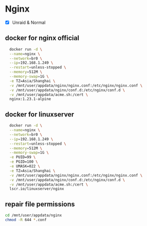 # Nginx

- [x] Unraid & Normal

## docker for nginx official

```sh
  docker run -d \
  --name=nginx \
  --network=br0 \
  --ip=192.168.1.249 \
  --restart=unless-stopped \
  --memory=512M \
  --memory-swap=1G \
  -e TZ=Asia/Shanghai \
  -v /mnt/user/appdata/nginx/nginx.conf:/etc/nginx/nginx.conf \
  -v /mnt/user/appdata/nginx/conf.d:/etc/nginx/conf.d \
  -v /mnt/user/appdata/acme.sh:/cert \
  nginx:1.23.1-alpine
```

## docker for linuxserver

```sh
  docker run -d \
  --name=nginx \
  --network=br0 \
  --ip=192.168.1.249 \
  --restart=unless-stopped \
  --memory=512M \
  --memory-swap=1G \
  -e PUID=99 \
  -e PGID=100 \
  -e UMASK=022 \
  -e TZ=Asia/Shanghai \
  -v /mnt/user/appdata/nginx/nginx.conf:/etc/nginx/nginx.conf \
  -v /mnt/user/appdata/nginx/conf.d:/etc/nginx/conf.d \
  -v /mnt/user/appdata/acme.sh:/cert \
  lscr.io/linuxserver/nginx
```

## repair file permissions

```sh
cd /mnt/user/appdata/nginx
chmod -R 644 *.conf
```
